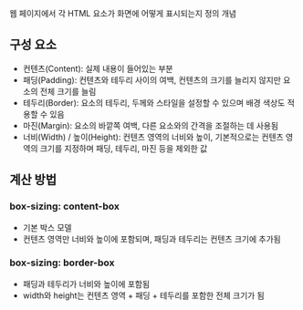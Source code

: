 웹 페이지에서 각 HTML 요소가 화면에 어떻게 표시되는지 정의 개념

## 구성 요소

- 컨텐츠(Content): 실제 내용이 들어있는 부분
- 패딩(Padding): 컨텐츠와 테두리 사이의 여백, 컨텐츠의 크기를 늘리지 않지만 요소의 전체 크기를 늘림
- 테두리(Border): 요소의 테두리, 두께와 스타일을 설정할 수 있으며 배경 색상도 적용할 수 있음
- 마진(Margin): 요소의 바깥쪽 여백, 다른 요소와의 간격을 조절하는 데 사용됨
- 너비(Width) / 높이(Height): 컨텐츠 영역의 너비와 높이, 기본적으로는 컨텐츠 영역의 크기를 지정하며 패딩, 테두리, 마진 등을 제외한 값

## 계산 방법

### box-sizing: content-box

- 기본 박스 모델
- 컨텐츠 영역만 너비와 높이에 포함되며, 패딩과 테두리는 컨텐츠 크기에 추가됨 

### box-sizing: border-box
- 패딩과 테두리가 너비와 높이에 포함됨
- width와 height는 컨텐츠 영역 + 패딩 + 테두리를 포함한 전체 크기가 됨
